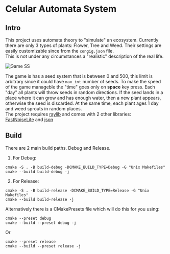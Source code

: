 # Celular Automata System 
## Intro
This project uses automata theory to "simulate" an ecosystem. Currently there are only 3 types of plants: Flower, Tree and Weed. Their settings are easily customizable since from the `congig.json` file. <br>
This is not under any circumstances a "realistic" description of the real life.

![Game SS]()

The game is has a seed system that is between 0 and 500, this limit is arbitrary since it could have `max_int` number of seeds.
To make the speed of the game manageble the "time" goes only on **space** key press. Each "day" all plants will throw seeds in random directions. If the seed lands in a place where it can grow and has enough water, then a new plant appears, otherwise the seed is discarded. At the same time, each plant ages 1 day and weed sprouts in random places. 
<br>
The project requires [raylib](https://github.com/raysan5/raylib) and comes with 2 other libraries:
<br>
[FastNoiseLite](https://github.com/Auburn/FastNoiseLite) and [json](https://github.com/nlohmann/json) 

## Build
There are 2 main build paths. Debug and Release. 

1. For Debug:

```
cmake -S . -B build-debug -DCMAKE_BUILD_TYPE=Debug -G "Unix Makefiles"
cmake --build build-debug -j
```
2. For Release:
```
cmake -S . -B build-release -DCMAKE_BUILD_TYPE=Release -G "Unix Makefiles"
cmake --build build-release -j
```

Alternatively there is a CMakePresets file which will do this for you using:

```
cmake --preset debug
cmake --build --preset debug -j
```
Or

```
cmake --preset release
cmake --build --preset release -j
```